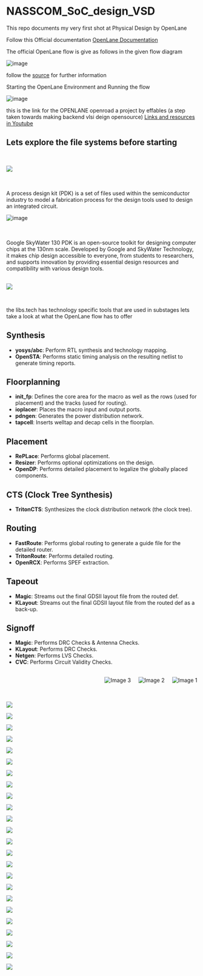 # NASSCOM_SoC_design_VSD

This repo documents my very first shot at Physical Design by OpenLane 

Follow this Official documentation [OpenLane Documentation](https://openlane.readthedocs.io/en/latest/) 

The official OpenLane flow is give as follows in the given flow diagram 

![image](https://github.com/user-attachments/assets/7a5a6643-13c3-4857-8455-b2395261e79d)

follow the [source](https://openlane.readthedocs.io/en/latest/flow_overview.html) for further information 

Starting the OpenLane Environment and Running the flow

![image](https://github.com/user-attachments/assets/06542fa1-b2f2-4221-a1ce-7cf5e80c5f01)


this is the link for the OPENLANE openroad a project by effables (a step taken towards making backend vlsi deign opensource)
[Links and resources in Youtube](https://www.youtube.com/playlist?list=PLUg3wIOWD8yoZCg9XpFSgEgljx6MSdm9L)


## Lets explore the file systems before starting 

<br>

![](https://github.com/ARX-0/NASSCOM_SoC_design_VSD/blob/main/images/Screenshot%202024-07-13%20145459.png)

<br>
<br>
A process design kit (PDK) is a set of files used within the semiconductor industry to model a fabrication process for the design tools used to design an integrated circuit.

![image](https://github.com/user-attachments/assets/665287f1-e09f-49f7-834a-999dfe181a35)

<br>
<br>
Google SkyWater 130 PDK is an open-source toolkit for designing computer chips at the 130nm scale. Developed by Google and SkyWater Technology, it makes chip design accessible to everyone, from students to researchers, and supports innovation by providing essential design resources and compatibility with various design tools.
<br>
<br>

![](https://github.com/ARX-0/NASSCOM_SoC_design_VSD/blob/main/images/Screenshot%202024-07-13%20145638.png)

<br>

the libs.tech has technology specific tools that are used in substages lets take a look at what the OpenLane flow has to offer 

## Synthesis

- **yosys/abc**: Perform RTL synthesis and technology mapping.
- **OpenSTA**: Performs static timing analysis on the resulting netlist to generate timing reports.

## Floorplanning

- **init_fp**: Defines the core area for the macro as well as the rows (used for placement) and the tracks (used for routing).
- **ioplacer**: Places the macro input and output ports.
- **pdngen**: Generates the power distribution network.
- **tapcell**: Inserts welltap and decap cells in the floorplan.

## Placement

- **RePLace**: Performs global placement.
- **Resizer**: Performs optional optimizations on the design.
- **OpenDP**: Performs detailed placement to legalize the globally placed components.

## CTS (Clock Tree Synthesis)

- **TritonCTS**: Synthesizes the clock distribution network (the clock tree).

## Routing

- **FastRoute**: Performs global routing to generate a guide file for the detailed router.
- **TritonRoute**: Performs detailed routing.
- **OpenRCX**: Performs SPEF extraction.

## Tapeout

- **Magic**: Streams out the final GDSII layout file from the routed def.
- **KLayout**: Streams out the final GDSII layout file from the routed def as a back-up.

## Signoff

- **Magic**: Performs DRC Checks & Antenna Checks.
- **KLayout**: Performs DRC Checks.
- **Netgen**: Performs LVS Checks.
- **CVC**: Performs Circuit Validity Checks.

<br>

<body>
    <div class="image-row" style="display: flex; justify-content: flex-end; gap: 20px;">
        <img src="https://github.com/user-attachments/assets/1a92e3cc-7875-4a6a-b566-fa12b3a2bb9c" alt="Image 3" style="max-width: 100px; height: auto;">
        <img src="https://github.com/user-attachments/assets/d7338541-787e-413b-95ea-6308cd3a6939" alt="Image 2" style="max-width: 100px; height: auto;">
        <img src="https://github.com/user-attachments/assets/4df76b9c-b2ab-4d8d-b187-9358402e1ecd" alt="Image 1" style="max-width: 100px; height: auto;">
    </div>
</body>
</html>

<br>
<br>

![](https://github.com/ARX-0/NASSCOM_SoC_design_VSD/blob/main/images/Screenshot%202024-07-13%20152931.png)

![](https://github.com/ARX-0/NASSCOM_SoC_design_VSD/blob/main/images/Screenshot%202024-07-13%20161717.png)

![](https://github.com/ARX-0/NASSCOM_SoC_design_VSD/blob/main/images/Screenshot%202024-07-13%20161323.png)

![](https://github.com/ARX-0/NASSCOM_SoC_design_VSD/blob/main/images/Screenshot%202024-07-13%20161717.png)

![](https://github.com/ARX-0/NASSCOM_SoC_design_VSD/blob/main/images/Screenshot%202024-07-13%20162810.png)

![](https://github.com/ARX-0/NASSCOM_SoC_design_VSD/blob/main/images/Screenshot%202024-07-13%20162850.png)

![](https://github.com/ARX-0/NASSCOM_SoC_design_VSD/blob/main/images/Screenshot%202024-07-13%20164440.png)

![](https://github.com/ARX-0/NASSCOM_SoC_design_VSD/blob/main/images/Screenshot%202024-07-13%20173539.png)

![](https://github.com/ARX-0/NASSCOM_SoC_design_VSD/blob/main/images/Screenshot%202024-07-13%20173808.png)

![](https://github.com/ARX-0/NASSCOM_SoC_design_VSD/blob/main/images/Screenshot%202024-07-13%20174305.png)

![](https://github.com/ARX-0/NASSCOM_SoC_design_VSD/blob/main/images/Screenshot%202024-07-13%20175222.png)

![](https://github.com/ARX-0/NASSCOM_SoC_design_VSD/blob/main/images/Screenshot%202024-07-13%20175528.png)

![](https://github.com/ARX-0/NASSCOM_SoC_design_VSD/blob/main/images/Screenshot%202024-07-13%20181118.png)

![](https://github.com/ARX-0/NASSCOM_SoC_design_VSD/blob/main/images/Screenshot%202024-07-13%20181651.png)

![](https://github.com/ARX-0/NASSCOM_SoC_design_VSD/blob/main/images/Screenshot%202024-07-13%20181741.png)

![](https://github.com/ARX-0/NASSCOM_SoC_design_VSD/blob/main/images/Screenshot%202024-07-13%20181937.png)

![](https://github.com/ARX-0/NASSCOM_SoC_design_VSD/blob/main/images/Screenshot%202024-07-13%20182707.png)

![](https://github.com/ARX-0/NASSCOM_SoC_design_VSD/blob/main/images/Screenshot%202024-07-13%20182732.png)

![](https://github.com/ARX-0/NASSCOM_SoC_design_VSD/blob/main/images/Screenshot%202024-07-14%20121926.png)

![](https://github.com/ARX-0/NASSCOM_SoC_design_VSD/blob/main/images/Screenshot%202024-07-14%20140807.png)

![](https://github.com/ARX-0/NASSCOM_SoC_design_VSD/blob/main/images/Screenshot%202024-07-14%20140944.png)

![](https://github.com/ARX-0/NASSCOM_SoC_design_VSD/blob/main/images/Screenshot%202024-07-14%20141425.png)

![](https://github.com/ARX-0/NASSCOM_SoC_design_VSD/blob/main/images/Screenshot%202024-07-14%20141746.png)

![](https://github.com/ARX-0/NASSCOM_SoC_design_VSD/blob/main/images/Screenshot%202024-07-14%20142658.png)
